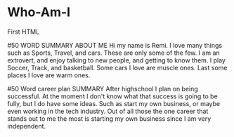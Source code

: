 # Who-Am-I
First HTML


#50 WORD SUMMARY ABOUT ME
Hi my name is Remi. I love many things such as Sports, Travel, and cars. These are only some of the few. I am an extrovert, and enjoy talking to new people, and getting to know them. I play Soccer, Track, and basketball. Some cars I love are muscle ones. Last some places I love are warm ones.


#50 Word career plan SUMMARY
After highschool I plan on being successful. At the moment I don't know what that success is going to be fully, but I do have some ideas. Such as start my own business, or maybe even working in the tech industry. Out of all those the one career that stands out to me the most is starting my own business since I am very independent.
